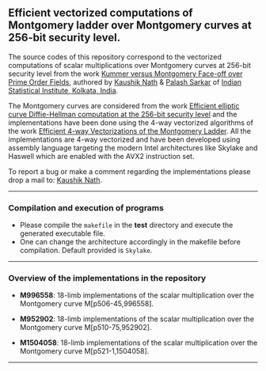## Efficient vectorized computations of Montgomery ladder over Montgomery curves at 256-bit security level.

The source codes of this repository correspond to the vectorized computations of scalar multiplications 
over Montgomery curves at 256-bit security level from the work [Kummer versus Montgomery Face-off over 
Prime Order Fields](https://eprint.iacr.org/2021/019.pdf), authored by [Kaushik Nath](kaushikn_r@isical.ac.in) 
& [Palash Sarkar](palash@isical.ac.in) of [Indian Statistical Institute, Kolkata, India](https://www.isical.ac.in).

The Montgomery curves are considered from the work
[Efficient elliptic curve Diffie-Hellman computation at the 256-bit security level](https://digital-library.theiet.org/content/journals/10.1049/iet-ifs.2019.0620)
and the implementations have been done using the 4-way vectorized algorithms of the work
[Efficient 4-way Vectorizations of the Montgomery Ladder](https://eprint.iacr.org/2020/378.pdf).
All the implementations are 4-way vectorized and have been developed using assembly language targeting the modern Intel architectures 
like Skylake and Haswell which are enabled with the AVX2 instruction set.

To report a bug or make a comment regarding the implementations please drop a mail to: [Kaushik Nath](kaushikn_r@isical.ac.in).

---

### Compilation and execution of programs 
    
* Please compile the ```makefile``` in the **test** directory and execute the generated executable file. 
* One can change the architecture accordingly in the makefile before compilation. Default provided is ```Skylake```.

---

### Overview of the implementations in the repository

* **M996558**: 18-limb implementations of the scalar multiplication over the Montgomery curve M[p506-45,996558].

* **M952902**: 18-limb implementations of the scalar multiplication over the Montgomery curve M[p510-75,952902].

* **M1504058**: 18-limb implementations of the scalar multiplication over the Montgomery curve M[p521-1,1504058].

---
